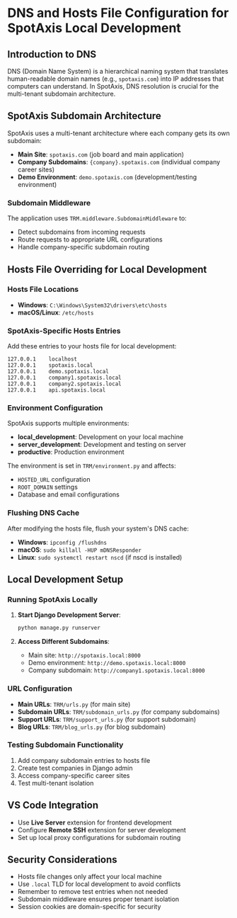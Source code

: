 # DNS and Hosts File Configuration for SpotAxis Local Development

## Introduction to DNS

DNS (Domain Name System) is a hierarchical naming system that translates human-readable domain names (e.g., `spotaxis.com`) into IP addresses that computers can understand. In SpotAxis, DNS resolution is crucial for the multi-tenant subdomain architecture.

## SpotAxis Subdomain Architecture

SpotAxis uses a multi-tenant architecture where each company gets its own subdomain:
- **Main Site**: `spotaxis.com` (job board and main application)
- **Company Subdomains**: `{company}.spotaxis.com` (individual company career sites)
- **Demo Environment**: `demo.spotaxis.com` (development/testing environment)

### Subdomain Middleware

The application uses `TRM.middleware.SubdomainMiddleware` to:
- Detect subdomains from incoming requests
- Route requests to appropriate URL configurations
- Handle company-specific subdomain routing

## Hosts File Overriding for Local Development

### Hosts File Locations

- **Windows**: `C:\Windows\System32\drivers\etc\hosts`
- **macOS/Linux**: `/etc/hosts`

### SpotAxis-Specific Hosts Entries

Add these entries to your hosts file for local development:

```
127.0.0.1    localhost
127.0.0.1    spotaxis.local
127.0.0.1    demo.spotaxis.local
127.0.0.1    company1.spotaxis.local
127.0.0.1    company2.spotaxis.local
127.0.0.1    api.spotaxis.local
```

### Environment Configuration

SpotAxis supports multiple environments:
- **local_development**: Development on your local machine
- **server_development**: Development and testing on server
- **productive**: Production environment

The environment is set in `TRM/environment.py` and affects:
- `HOSTED_URL` configuration
- `ROOT_DOMAIN` settings
- Database and email configurations

### Flushing DNS Cache

After modifying the hosts file, flush your system's DNS cache:

- **Windows**: `ipconfig /flushdns`
- **macOS**: `sudo killall -HUP mDNSResponder`
- **Linux**: `sudo systemctl restart nscd` (if nscd is installed)

## Local Development Setup

### Running SpotAxis Locally

1. **Start Django Development Server**:
   ```bash
   python manage.py runserver
   ```

2. **Access Different Subdomains**:
   - Main site: `http://spotaxis.local:8000`
   - Demo environment: `http://demo.spotaxis.local:8000`
   - Company subdomain: `http://company1.spotaxis.local:8000`

### URL Configuration

- **Main URLs**: `TRM/urls.py` (for main site)
- **Subdomain URLs**: `TRM/subdomain_urls.py` (for company subdomains)
- **Support URLs**: `TRM/support_urls.py` (for support subdomain)
- **Blog URLs**: `TRM/blog_urls.py` (for blog subdomain)

### Testing Subdomain Functionality

1. Add company subdomain entries to hosts file
2. Create test companies in Django admin
3. Access company-specific career sites
4. Test multi-tenant isolation

## VS Code Integration

- Use **Live Server** extension for frontend development
- Configure **Remote SSH** extension for server development
- Set up local proxy configurations for subdomain routing

## Security Considerations

- Hosts file changes only affect your local machine
- Use `.local` TLD for local development to avoid conflicts
- Remember to remove test entries when not needed
- Subdomain middleware ensures proper tenant isolation
- Session cookies are domain-specific for security 
